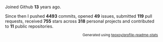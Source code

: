 Joined Github **13** years ago.

Since then I pushed **4493** commits, opened **49** issues, submitted **119** pull requests, received **755** stars across **318** personal projects and contributed to **11** public repositories.

<p align="right"><sub>Generated using <a href="https://github.com/marketplace/actions/profile-readme-stats">teoxoy/profile-readme-stats</a></sub></p>
